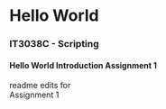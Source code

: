 # Hello World

### IT3038C - Scripting

#### Hello World Introduction Assignment 1

readme edits for <br>
Assignment 1